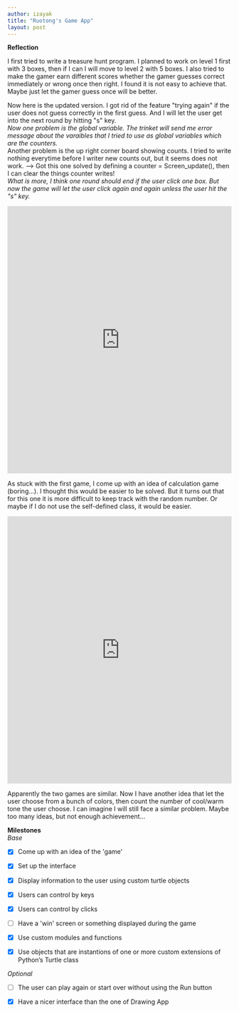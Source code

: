 ```yaml
---
author: izayak
title: "Ruotong's Game App"
layout: post
---
```


**Reflection**

I first tried to write a treasure hunt program. I planned to work on level 1 first with 3 boxes, then if I can I will move to level 2 with 5 boxes. I also tried to make the gamer earn different scores whether the gamer guesses correct immediately or wrong once then right. I found it is not easy to achieve that. Maybe just let the gamer guess once will be better.

Now here is the updated version. I got rid of the feature "trying again" if the user does not guess correctly in the first guess. And I will let the user get into the next round by hitting "s" key.   
*Now one problem is the global variable. The trinket will send me error message about the varaibles that I tried to use as global variables which are the counters.*    
Another problem is the up right corner board showing counts. I tried to write nothing everytime before I writer new counts out, but it seems does not work. --> Got this one solved by defining a counter = Screen_update(), then I can clear the things counter writes!    
*What is more, I think one round should end if the user click one box. But now the game will let the user click again and again unless the user hit the "s" key.*   

<iframe src="https://trinket.io/embed/python/b3b7f8f0d0" width="100%" height="600" frameborder="0" marginwidth="0" marginheight="0" allowfullscreen></iframe>




As stuck with the first game, I come up with an idea of calculation game (boring...). I thought this would be easier to be solved. But it turns out that for this one it is more difficult to keep track with the random number. Or maybe if I do not use the self-defined class, it would be easier.


<iframe src="https://trinket.io/embed/python/951dc6c3dc" width="100%" height="600" frameborder="0" marginwidth="0" marginheight="0" allowfullscreen></iframe>


Apparently the two games are similar. Now I have another idea that let the user choose from a bunch of colors, then count the number of cool/warm tone the user choose. I can imagine I will still face a similar problem. Maybe too many ideas, but not enough achievement...



**Milestones**  
*Base*

 - [x] Come up with an idea of the 'game'  
 - [x] Set up the interface  
 - [x] Display information to the user using custom turtle objects  
 - [x] Users can control by keys  
 - [x] Users can control by clicks  
 - [ ] Have a 'win' screen or something displayed during the game    
 - [x] Use custom modules and functions  
 - [x] Use objects that are instantions of one or more custom extensions of Python’s Turtle class  


*Optional*  

 - [ ] The user can play again or start over without using the Run button  
 - [x] Have a nicer interface than the one of Drawing App  

